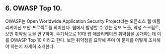 ## 6. OWASP Top 10.

OWASP는 Open Worldwide Application Security Project라는 오픈소스 웹 애플리케이션 보안 프로젝트를 의미한다. 웹에서 발생할 수 있는 정보 노출, 악성 스크립트, 보안 취약점 등을 연구하며, 주기적으로 10대 웹 애플리케이션 취약점을 공개하는데 이를 OWASP Top 10 이라고 한다. 보안 취약점을 요약해 주며 이 문제를 어떻게 조치해야 하는지 자세히 소개한다.
